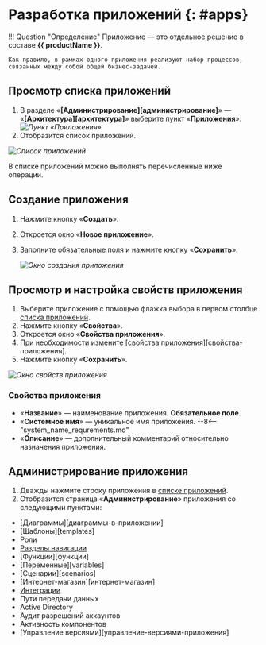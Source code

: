 # Разработка приложений {: #apps}

!!! Question "Определение"
    Приложение — это отдельное решение в составе **{{ productName }}**.

    Как правило, в рамках одного приложения реализуют набор процессов, связанных между собой общей бизнес-задачей.

## Просмотр списка приложений

1. В разделе «**[Администрирование][администрирование]**» — «**[Архитектура][архитектура]**» выберите пункт «**Приложения**».
*![Пункт «Приложения»](administration_business_apps_button.png)*
2. Отобразится список приложений.

*![Список приложений](business_application_list.png)*

В списке приложений можно выполнять перечисленные ниже операции.

## Создание приложения

1. Нажмите кнопку «**Создать**».
2. Откроется окно «**Новое приложение**».
3. Заполните обязательные поля и нажмите кнопку «**Сохранить**».

    *![Окно создания приложения](bussiness_application_creation.png)*

## Просмотр и настройка свойств приложения

1. Выберите приложение с помощью флажка выбора в первом столбце [списка приложений](#просмотр-списка-приложений).
2. Нажмите кнопку «**Свойства**».
3. Откроется окно «**Свойства приложения**».
4. При необходимости измените [свойства приложения][свойства-приложения].
5. Нажмите кнопку «**Сохранить**».

*![Окно свойств приложения](business_application_properties.png)*

### Свойства приложения

* «**Название**» — наименование приложения. **Обязательное поле**.
* «**Системное имя**» — уникальное имя приложения.
--8<-- "system_name_requrements.md"
* «**Описание**» — дополнительный комментарий относительно назначения приложения.

## Администрирование приложения

1. Дважды нажмите строку приложения в [списке приложений](#просмотр-списка-приложений).
2. Отобразится страница «**Администрирование**» приложения со следующими пунктами:

* [Диаграммы][диаграммы-в-приложении]
* [Шаблоны][templates]
* [Роли](roles_in_application.md)
* [Разделы навигации](navigation_sections_setup.md)
* [Функции][функции]
* [Переменные][variables]
* [Сценарии][scenarios]
* [Интернет-магазин][интернет-магазин]
* [Интеграции](integrations.md)
* Пути передачи данных
* Active Directory
* Аудит разрешений аккаунтов
* Активность компонентов
* [Управление версиями][управление-версиями-приложения]
